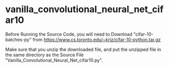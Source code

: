 # vanilla_convolutional_neural_net_cifar10

Before Running the Source Code, you will need to Download "cifar-10-batches-py" from https://www.cs.toronto.edu/~kriz/cifar-10-python.tar.gz 

Make sure that you unzip the downloaded file, and put the unzipped file in the same directory as the Source File "Vanilla_Convolutional_Neural_Net_cifar10.py".
